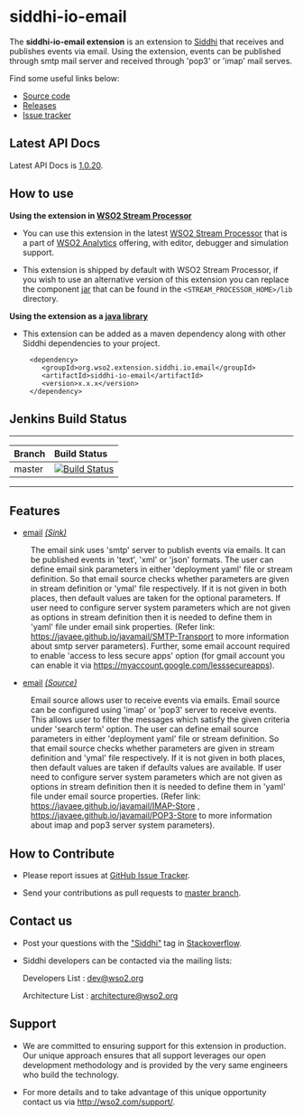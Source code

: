 siddhi-io-email
======================================

The **siddhi-io-email extension** is an extension to <a target="_blank" href="https://wso2.github.io/siddhi">Siddhi</a> that receives and publishes events via email.
Using the extension, events can be published through smtp mail server and received through 'pop3' or 'imap' mail serves.

Find some useful links below:

* <a target="_blank" href="https://github.com/wso2-extensions/siddhi-io-email">Source code</a>
* <a target="_blank" href="https://github.com/wso2-extensions/siddhi-io-email/releases">Releases</a>
* <a target="_blank" href="https://github.com/wso2-extensions/siddhi-io-email/issues">Issue tracker</a>

## Latest API Docs 

Latest API Docs is <a target="_blank" href="https://wso2-extensions.github.io/siddhi-io-email/api/1.0.20">1.0.20</a>.

## How to use 

**Using the extension in <a target="_blank" href="https://github.com/wso2/product-sp">WSO2 Stream Processor</a>**

* You can use this extension in the latest <a target="_blank" href="https://github.com/wso2/product-sp/releases">WSO2 Stream Processor</a> that is a part of <a target="_blank" href="http://wso2.com/analytics?utm_source=gitanalytics&utm_campaign=gitanalytics_Jul17">WSO2 Analytics</a> offering, with editor, debugger and simulation support. 

* This extension is shipped by default with WSO2 Stream Processor, if you wish to use an alternative version of this extension you can replace the component <a target="_blank" href="https://github.com/wso2-extensions/siddhi-io-email/releases">jar</a> that can be found in the `<STREAM_PROCESSOR_HOME>/lib` directory.

**Using the extension as a <a target="_blank" href="https://wso2.github.io/siddhi/documentation/running-as-a-java-library">java library</a>**

* This extension can be added as a maven dependency along with other Siddhi dependencies to your project.

```
     <dependency>
        <groupId>org.wso2.extension.siddhi.io.email</groupId>
        <artifactId>siddhi-io-email</artifactId>
        <version>x.x.x</version>
     </dependency>
```

## Jenkins Build Status

---

|  Branch | Build Status |
| :------ |:------------ | 
| master  | [![Build Status](https://wso2.org/jenkins/job/siddhi/job/siddhi-io-email/badge/icon)](https://wso2.org/jenkins/job/siddhi/job/siddhi-io-email/) |

---

## Features

* <a target="_blank" href="https://wso2-extensions.github.io/siddhi-io-email/api/1.0.20/#email-sink">email</a> *<a target="_blank" href="https://wso2.github.io/siddhi/documentation/siddhi-4.0/#sink">(Sink)</a>*<br><div style="padding-left: 1em;"><p>The email sink uses 'smtp' server to publish events via emails. It can be published events in 'text', 'xml' or 'json' formats. The user can define email sink parameters in either 'deployment yaml' file or stream definition. So that email source checks whether parameters are given in stream definition or 'ymal' file respectively. If it is not given in both places, then default values are taken for the optional parameters. If user need to configure server system parameters which are not given as options in stream definition then it is needed to define them in 'yaml' file under email sink properties. (Refer link: https://javaee.github.io/javamail/SMTP-Transport to more information about smtp server parameters). Further, some email account required to enable 'access to less secure apps' option (for gmail account you can enable it via https://myaccount.google.com/lesssecureapps).</p></div>
* <a target="_blank" href="https://wso2-extensions.github.io/siddhi-io-email/api/1.0.20/#email-source">email</a> *<a target="_blank" href="https://wso2.github.io/siddhi/documentation/siddhi-4.0/#source">(Source)</a>*<br><div style="padding-left: 1em;"><p>Email source allows user to receive events via emails. Email source can be configured using 'imap' or 'pop3' server to receive events. This allows user to filter the messages which satisfy the given criteria under 'search term' option. The user can define email source parameters in either 'deployment yaml' file or stream definition. So that email source checks whether parameters are given in stream definition and 'ymal' file respectively. If it is not given in both places, then default values are taken if defaults values are available. If user need to configure server system parameters which are not given as options in stream definition then it is needed to define them in 'yaml' file under email source properties. (Refer link: https://javaee.github.io/javamail/IMAP-Store ,  https://javaee.github.io/javamail/POP3-Store to more information about imap and pop3 server system parameters).</p></div>

## How to Contribute
 
  * Please report issues at <a target="_blank" href="https://github.com/wso2-extensions/siddhi-io-email/issues">GitHub Issue Tracker</a>.
  
  * Send your contributions as pull requests to <a target="_blank" href="https://github.com/wso2-extensions/siddhi-io-email/tree/master">master branch</a>. 

## Contact us 

 * Post your questions with the <a target="_blank" href="http://stackoverflow.com/search?q=siddhi">"Siddhi"</a> tag in <a target="_blank" href="http://stackoverflow.com/search?q=siddhi">Stackoverflow</a>. 
 
 * Siddhi developers can be contacted via the mailing lists:
 
    Developers List   : [dev@wso2.org](mailto:dev@wso2.org)
    
    Architecture List : [architecture@wso2.org](mailto:architecture@wso2.org)
 
## Support 

* We are committed to ensuring support for this extension in production. Our unique approach ensures that all support leverages our open development methodology and is provided by the very same engineers who build the technology. 

* For more details and to take advantage of this unique opportunity contact us via <a target="_blank" href="http://wso2.com/support?utm_source=gitanalytics&utm_campaign=gitanalytics_Jul17">http://wso2.com/support/</a>. 
